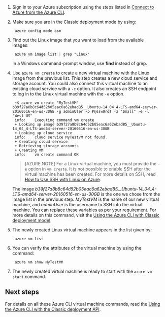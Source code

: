 
1. Sign in to your Azure subscription using the steps listed in [Connect to Azure from the Azure CLI](../articles/xplat-cli-connect.md).

2. Make sure you are in the Classic deployment mode by using:

        azure config mode asm

3. Find out the Linux image that you want to load from the available images:

        azure vm image list | grep "Linux"

   In a Windows command-prompt window, use **find** instead of grep.

4. Use `azure vm create` to create a new virtual machine with the Linux image from the previous list. This step creates a new cloud service and storage account. You could also connect this virtual machine to an existing cloud service with a `-c` option. It also creates an SSH endpoint to log in to the Linux virtual machine with the `-e` option.

        ~$ azure vm create "MyTestVM" b39f27a8b8c64d52b05eac6a62ebad85__Ubuntu-14_04_4-LTS-amd64-server-20160516-en-us-30GB -g adminUser -p P@ssw0rd! -z "Small" -e -l "West US"
        info:    Executing command vm create
        + Looking up image b39f27a8b8c64d52b05eac6a62ebad85__Ubuntu-14_04_4-LTS-amd64-server-20160516-en-us-30GB
        + Looking up cloud service
        info:    cloud service MyTestVM not found.
        + Creating cloud service
        + Retrieving storage accounts
        + Creating VM
        info:    vm create command OK

    >[AZURE.NOTE] For a Linux virtual machine, you must provide the `-e` option in `vm create`. It is not possible to enable SSH after the virtual machine has been created. For more details on SSH, read [How to Use SSH with Linux on Azure](virtual-machines-linux-mac-create-ssh-keys.md).

    The image *b39f27a8b8c64d52b05eac6a62ebad85__Ubuntu-14_04_4-LTS-amd64-server-20160516-en-us-30GB* is the one we chose from the image list in the previous step. *MyTestVM* is the name of our new virtual machine, and *adminUser* is the username to SSH into the virtual machine. You can replace these variables as per your requirement. For more details on this command, visit the [Using the Azure CLI with Classic deployment model](virtual-machines-command-line-tools.md).

5. The newly created Linux virtual machine appears in the list given by:

        azure vm list

6. You can verify the attributes of the virtual machine by using the command:

        azure vm show MyTestVM

7. The newly created virtual machine is ready to start with the `azure vm start` command.

## Next steps
For details on all these Azure CLI virtual machine commands, read the [Using the Azure CLI with the Classic deployment API](../articles/virtual-machines-command-line-tools.md).